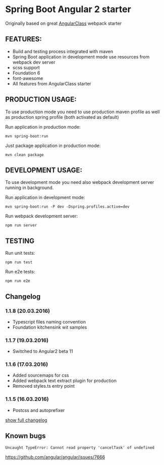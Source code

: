 # Spring Boot Angular 2 starter

Originally based on great [AngularClass](https://github.com/AngularClass) webpack starter

## FEATURES:
* Build and testing process integrated with maven
* Spring Boot application in development mode use resources from webpack dev server
* scss support
* Foundation 6
* font-awesome
* All features from AngularClass starter

## PRODUCTION USAGE:

To use production mode you need to use production maven profile as well as production spring profile (both activated as default)

Run application in production mode:
```
mvn spring-boot:run
```

Just package application in production mode:
```
mvn clean package
```

## DEVELOPMENT USAGE:

To use development mode you need also webpack development server running in background.

Run application in development mode:
```
mvn spring-boot:run -P dev -Dspring.profiles.active=dev
```

Run webpack development server:
```
npm run server
```

## TESTING

Run unit tests:
```
npm run test
```

Run e2e tests:
```
npm run e2e
```

## Changelog

### 1.1.8 (20.03.2016)
* Typescript files naming convention
* Foundation kitchensink wit samples

### 1.1.7 (19.03.2016)
* Switched to Angular2 beta 11

### 1.1.6 (17.03.2016)
* Added sourcemaps for css
* Added webpack text extract plugin for production
* Removed styles.ts entry point

### 1.1.5 (16.03.2016)
* Postcss and autoprefixer


[show full changelog](CHANGELOG.md)

## Known bugs

```
Uncaught TypeError: Cannot read property 'cancelTask' of undefined
```

https://github.com/angular/angular/issues/7666

